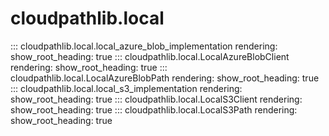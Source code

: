 # cloudpathlib.local

::: cloudpathlib.local.local_azure_blob_implementation
    rendering:
        show_root_heading: true
::: cloudpathlib.local.LocalAzureBlobClient
    rendering:
        show_root_heading: true
::: cloudpathlib.local.LocalAzureBlobPath
    rendering:
        show_root_heading: true
::: cloudpathlib.local.local_s3_implementation
    rendering:
        show_root_heading: true
::: cloudpathlib.local.LocalS3Client
    rendering:
        show_root_heading: true
::: cloudpathlib.local.LocalS3Path
    rendering:
        show_root_heading: true
